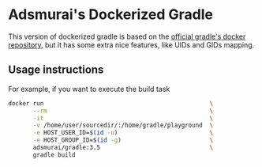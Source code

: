 # Adsmurai's Dockerized Gradle

This version of dockerized gradle is based on the
[official gradle's docker repository](https://hub.docker.com/_/gradle/), but it
has some extra nice features, like UIDs and GIDs mapping.

## Usage instructions

For example, if you want to execute the build task
```bash
docker run                                               \
       --rm                                              \
       -it                                               \
       -v /home/user/sourcedir/:/home/gradle/playground  \
       -e HOST_USER_ID=$(id -u)                          \
       -e HOST_GROUP_ID=$(id -g)                         \
       adsmurai/gradle:3.5                               \
       gradle build
```
